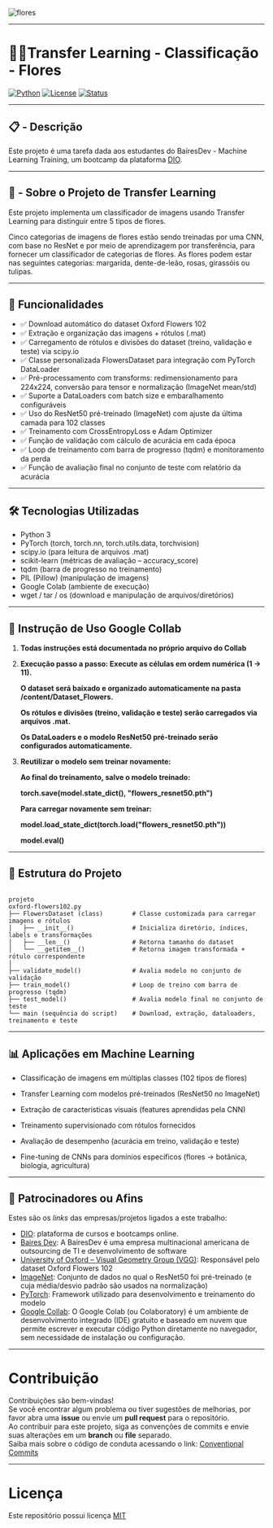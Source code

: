 ![flores](https://github.com/user-attachments/assets/01e86e8e-2f6b-4a64-853e-d2123ec83f7a)

---

# 🌹🌻Transfer Learning - Classificação - Flores

[![Python](https://img.shields.io/badge/Python-3.12.6-blue.svg)](https://python.org)
[![License](https://img.shields.io/badge/License-MIT-green.svg)](LICENSE)
[![Status](https://img.shields.io/badge/Status-Active-brightgreen.svg)]()

---

## 📋 - Descrição 
Este projeto é uma tarefa dada aos estudantes do BairesDev - Machine Learning Training, um bootcamp da plataforma [DIO](https://www.dio.me/).

---

## 🎯 - Sobre o Projeto de Transfer Learning
Este projeto implementa um classificador de imagens usando Transfer Learning para distinguir entre 5 tipos de flores.

Cinco categorias de imagens de flores estão sendo treinadas por uma CNN, com base no ResNet e por meio de aprendizagem por transferência, para fornecer um classificador de categorias de flores. As flores podem estar nas seguintes categorias: margarida, dente-de-leão, rosas, girassóis ou tulipas.

---

## 🚀 Funcionalidades

* ✅ Download automático do dataset Oxford Flowers 102
* ✅ Extração e organização das imagens + rótulos (.mat)
* ✅ Carregamento de rótulos e divisões do dataset (treino, validação e teste) via scipy.io
* ✅ Classe personalizada FlowersDataset para integração com PyTorch DataLoader
* ✅ Pré-processamento com transforms: redimensionamento para 224x224, conversão para tensor e normalização (ImageNet mean/std)
* ✅ Suporte a DataLoaders com batch size e embaralhamento configuráveis
* ✅ Uso do ResNet50 pré-treinado (ImageNet) com ajuste da última camada para 102 classes
* ✅ Treinamento com CrossEntropyLoss e Adam Optimizer
* ✅ Função de validação com cálculo de acurácia em cada época
* ✅ Loop de treinamento com barra de progresso (tqdm) e monitoramento da perda
* ✅ Função de avaliação final no conjunto de teste com relatório da acurácia

---

## 🛠️ Tecnologias Utilizadas

* Python 3
* PyTorch (torch, torch.nn, torch.utils.data, torchvision)
* scipy.io (para leitura de arquivos .mat)
* scikit-learn (métricas de avaliação – accuracy_score)
* tqdm (barra de progresso no treinamento)
* PIL (Pillow) (manipulação de imagens)
* Google Colab (ambiente de execução)
* wget / tar / os (download e manipulação de arquivos/diretórios)

---

## 📁 Instrução de Uso Google Collab

1. **Todas instruções está documentada no próprio arquivo do Collab**

2. **Execução passo a passo: Execute as células em ordem numérica (1 → 11).**
   
   **O dataset será baixado e organizado automaticamente na pasta /content/Dataset_Flowers.**
   
   **Os rótulos e divisões (treino, validação e teste) serão carregados via arquivos .mat.**
   
   **Os DataLoaders e o modelo ResNet50 pré-treinado serão configurados automaticamente.**

3. **Reutilizar o modelo sem treinar novamente:**

   **Ao final do treinamento, salve o modelo treinado:**

   **torch.save(model.state_dict(), "flowers_resnet50.pth")**

   **Para carregar novamente sem treinar:**

   **model.load_state_dict(torch.load("flowers_resnet50.pth"))**

   **model.eval()**

---

## 📁 Estrutura do Projeto

```

projeto
oxford-flowers102.py
├── FlowersDataset (class)        # Classe customizada para carregar imagens e rótulos
│   ├── __init__()                # Inicializa diretório, índices, labels e transformações
│   ├── __len__()                 # Retorna tamanho do dataset
│   └── __getitem__()             # Retorna imagem transformada + rótulo correspondente
│
├── validate_model()              # Avalia modelo no conjunto de validação
├── train_model()                 # Loop de treino com barra de progresso (tqdm)
├── test_model()                  # Avalia modelo final no conjunto de teste
└── main (sequência do script)    # Download, extração, dataloaders, treinamento e teste

```

---

## 📊 Aplicações em Machine Learning

* Classificação de imagens em múltiplas classes (102 tipos de flores)

* Transfer Learning com modelos pré-treinados (ResNet50 no ImageNet)

* Extração de características visuais (features aprendidas pela CNN)

* Treinamento supervisionado com rótulos fornecidos

* Avaliação de desempenho (acurácia em treino, validação e teste)

* Fine-tuning de CNNs para domínios específicos (flores → botânica, biologia, agricultura)

---

## 🤝 Patrocinadores ou Afins

Estes são os *links* das empresas/projetos ligados a este trabalho:

- [DIO](https://www.dio.me/): plataforma de cursos e bootcamps online.
- [Baires Dev](https://www.bairesdev.com/): A BairesDev é uma empresa multinacional americana de outsourcing de TI e desenvolvimento de software
- [University of Oxford – Visual Geometry Group (VGG)](https://www.robots.ox.ac.uk/~vgg/): Responsável pelo dataset Oxford Flowers 102
- [ImageNet](https://www.image-net.org/): Conjunto de dados no qual o ResNet50 foi pré-treinado (e cuja média/desvio padrão são usados na normalização)
- [PyTorch](https://pytorch.org/): Framework utilizado para desenvolvimento e treinamento do modelo
- [Google Collab](https://colab.google/): O Google Colab (ou Colaboratory) é um ambiente de desenvolvimento integrado (IDE) gratuito e baseado em nuvem que permite escrever e executar código Python diretamente no navegador, sem necessidade de instalação ou configuração.

---

# Contribuição

Contribuições são bem-vindas!\
Se você encontrar algum problema ou tiver sugestões de melhorias, por favor abra uma **issue** ou envie um **pull request** para o repositório.\
Ao contribuir para este projeto, siga as convenções de commits e envie suas alterações em um **branch** ou **file** separado.\
Saiba mais sobre o código de conduta acessando o link: [Conventional Commits](https://www.conventionalcommits.org/en/v1.0.0/)

---

# Licença

Este repositório possui licença [MIT](https://github.com/MARSELO10/Transfer_Learning_Flores)
